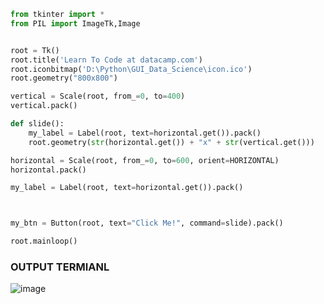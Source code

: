 ```python
from tkinter import *
from PIL import ImageTk,Image


root = Tk()
root.title('Learn To Code at datacamp.com')
root.iconbitmap('D:\Python\GUI_Data_Science\icon.ico')
root.geometry("800x800")

vertical = Scale(root, from_=0, to=400)
vertical.pack()

def slide():
	my_label = Label(root, text=horizontal.get()).pack()
	root.geometry(str(horizontal.get()) + "x" + str(vertical.get()))

horizontal = Scale(root, from_=0, to=600, orient=HORIZONTAL)
horizontal.pack()

my_label = Label(root, text=horizontal.get()).pack()



my_btn = Button(root, text="Click Me!", command=slide).pack()

root.mainloop()
```

### OUTPUT TERMIANL
![image](https://user-images.githubusercontent.com/80588277/195993851-1a416f49-3d13-454d-8721-4f9ecad0c9da.png)

